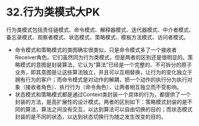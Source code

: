 # 32.行为类模式大PK

行为类模式包括责任链模式、命令模式、解释器模式、迭代器模式、中介者模式、备忘录模式、观察者模式、状态模式、策略模式、模板方法模式、访问者模式。

+ 命令模式和策略模式的类图确实很类似，只是命令模式多了一个接收者Receiver角色。它们虽然同为行为类模式，但是两者的区别还是很明显的。策略模式的意图是封装算法，它认为“算法”已经是一个完整的、不可拆分的原子业务，即其意图是让这些算法独立，并且可以互相替换，让行为的变化独立于拥有行为的客户；而命令模式是对动作的解耦，把一个动作的执行分为执行对象（接收者角色）、执行行为（命令角色），让两者相互独立而不受影响。
+ 状态模式和策略模式都是通过Context类封装一个具体的行为，都提供了一个封装的方法，是高扩展性的设计模式。两者的区别如下：策略模式封装的是不同的算法，算法之间没有交互，以达到算法可以自由切换的目的；而状态模式封装的是不同的状态，以达到状态切换行为随之发生改变的目的。